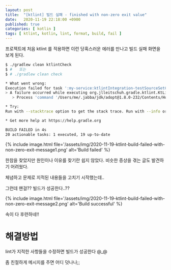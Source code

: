 ```yaml
---
layout: post
title:  "[ktlint] 빌드 실패 - finished with non-zero exit value"
date:   2020-11-19 22:18:00 +0900
published: true
categories: [ kotlin ]
tags: [ ktlint, kotlin, lint, format, build, fail ]
---
```


프로젝트에 처음 ktlint 를 적용하면 이런 당혹스러운 에러를 만나고 빌드 실패 화면을 보게 된다.

```bash
$ ./gradlew clean ktlintCheck
$ #   또는
$ # ./gradlew clean check

* What went wrong:
Execution failed for task ':my-service:ktlintIntegration-testSourceSetCheck'.
> A failure occurred while executing org.jlleitschuh.gradle.ktlint.KtLintWorkAction
   > Process 'command '/Users/me/.jabba/jdk/adopt@1.8.0-232/Contents/Home/bin/java'' finished with non-zero exit value 1

* Try:
Run with --stacktrace option to get the stack trace. Run with --info or --debug option to get more log output. Run with --scan to get full insights.

* Get more help at https://help.gradle.org

BUILD FAILED in 4s
20 actionable tasks: 1 executed, 19 up-to-date
```

{% include image.html file='/assets/img/2020-11-19-ktlint-build-failed-with-non-zero-exit-message1.png' alt='Build failed' %}

한참을 찾았지만 원인이나 이유를 찾기란 쉽지 않았다. 비슷한 증상을 겪는 글도 발견하기 어려웠다.

체념하고 문제로 지적된 내용들을 고치기 시작했는데..

그런데 왠걸?? 빌드가 성공한다..??

{% include image.html file='/assets/img/2020-11-19-ktlint-build-failed-with-non-zero-exit-message2.png' alt='Build successful' %}

속이 다 후련하네!!


# 해결방법

lint가 지적한 사항들을 수정하면 빌드가 성공한다 @_@

좀 친절하게 메시지를 주면 어디 덧나나;;
